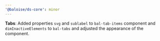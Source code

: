 ```yaml
---
'@baloise/ds-core': minor
---
```


**Tabs**: Added properties `svg` and `sublabel` to `bal-tab-items` component and `dimInactiveElements` to `bal-tabs` and adjusted the appearance of the component.
